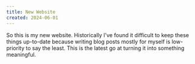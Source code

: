```yaml
---
title: New Website
created: 2024-06-01
---
```


So this is my new website. Historically I've found it difficult to keep these things up-to-date because writing blog posts mostly for myself is low-priority to say the least. This is the latest go at turning it into something meaningful.
